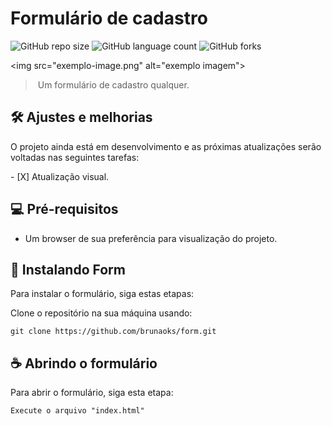  # Formulário de cadastro 
  
 <!---Esses são exemplos. Veja https://shields.io para outras pessoas ou para personalizar este conjunto de escudos. Você pode querer incluir dependências, status do projeto e informações de licença aqui---> 
  
 ![GitHub repo size](https://img.shields.io/github/repo-size/brunaoks/form?style=for-the-badge) 
 ![GitHub language count](https://img.shields.io/github/languages/count/brunaoks/form?style=for-the-badge) 
 ![GitHub forks](https://img.shields.io/github/forks/brunaoks/form?style=for-the-badge)   

 <img src="exemplo-image.png" alt="exemplo imagem"> 
  
 > Um formulário de cadastro qualquer.
  
 ## 🛠️ Ajustes e melhorias 
  
 O projeto ainda está em desenvolvimento e as próximas atualizações serão voltadas nas seguintes tarefas: 
  
 - [X] Atualização visual.
  
 ## 💻 Pré-requisitos

* Um browser de sua preferência para visualização do projeto.

## 🚀 Instalando Form

Para instalar o formulário, siga estas etapas:

Clone o repositório na sua máquina usando:
```
git clone https://github.com/brunaoks/form.git
```
   
 ## ☕ Abrindo o formulário 
  
 Para abrir o formulário, siga esta etapa: 
  
 ``` 
 Execute o arquivo "index.html"
 ```
